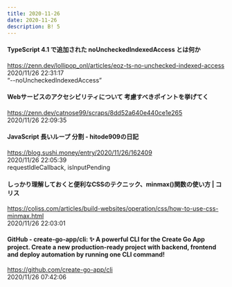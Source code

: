 ```yaml
---
title: 2020-11-26
date: 2020-11-26
description: B! 5
---
```


#### TypeScript 4.1 で追加された noUncheckedIndexedAccess とは何か
https://zenn.dev/lollipop_onl/articles/eoz-ts-no-unchecked-indexed-access<br>
2020/11/26 22:31:17<br>
“--noUncheckedIndexedAccess”


#### Webサービスのアクセシビリティについて 考慮すべきポイントを挙げてく
https://zenn.dev/catnose99/scraps/8dd52a640e440ce1e265<br>
2020/11/26 22:09:35<br>


#### JavaScript 長いループ 分割 - hitode909の日記
https://blog.sushi.money/entry/2020/11/26/162409<br>
2020/11/26 22:05:39<br>
requestIdleCallback, isInputPending


#### しっかり理解しておくと便利なCSSのテクニック、minmax()関数の使い方 | コリス
https://coliss.com/articles/build-websites/operation/css/how-to-use-css-minmax.html<br>
2020/11/26 22:03:01<br>


#### GitHub - create-go-app/cli: ✨ A powerful CLI for the Create Go App project. Create a new production-ready project with backend, frontend and deploy automation by running one CLI command!
https://github.com/create-go-app/cli<br>
2020/11/26 07:42:06<br>


